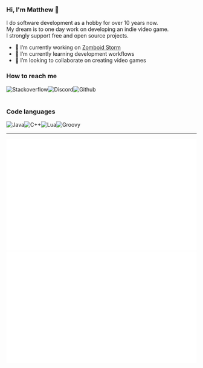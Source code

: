 ### Hi, I'm Matthew 👋

I do software development as a hobby for over 10 years now.  
My dream is to one day work on developing an indie video game.  
I strongly support free and open source projects.

- 🔭 I’m currently working on [Zomboid Storm](https://github.com/pzstorm/)
- 🌱 I’m currently learning development workflows
- 👯 I’m looking to collaborate on creating video games

[stackoverflow]: https://stackoverflow.com/users/5759072/matthew
[discord]: https://discord.gg/vCeydWCbd9
[github]: https://github.com/yooksi/yooksi/issues/new

### How to reach me

[<img align="left" alt="Stackoverflow" src="https://api.iconify.design/logos:stackoverflow-icon.svg?width=32px&height=32px" />][stackoverflow]
[<img align="left" alt="Discord" src="https://api.iconify.design/logos:discord.svg?width=32px&height=32px" />][discord]
[<img align="left" alt="Github" src="https://api.iconify.design/logos:github-icon.svg?width=32px&height=32px" />][github]

<br/>
<br/>

### Code languages

<img align="left" alt="Java" src="https://api.iconify.design/cib:java.svg?color=%23da7c38&width=40px&height=40px" />
<img align="left" alt="C++" src="https://api.iconify.design/file-icons:c.svg?color=%23da7c38&width=40px&height=40px" />
<img align="left" alt="Lua" src="https://api.iconify.design/simple-icons:lua.svg?color=%23da7c38&width=40px&height=40px" />
<img align="left" alt="Groovy" src="https://api.iconify.design/simple-icons:apachegroovy.svg?color=%23da7c38&width=40px&height=40px" />

<br/>
<hr>

<div align="left">
  <img alt="overview" src="https://github.com/yooksi/github-stats/blob/master/generated/overview.svg" />
  <img alt="languages" src="https://github.com/yooksi/github-stats/blob/master/generated/languages.svg" />
</div>
